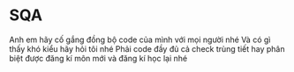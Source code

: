 # SQA

Anh em hãy cố gắng đồng bộ code của mình với mọi người nhé
Và có gì thấy khó kiểu hãy hỏi tôi nhé
Phải code đầy đủ cả check trùng tiết hay phân biệt được đăng kí môn mới và đăng kí học lại nhé
